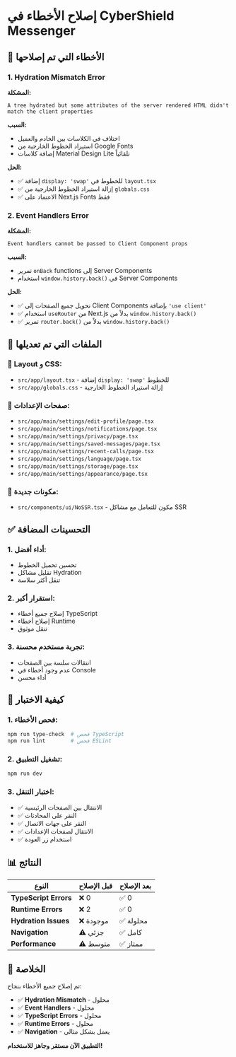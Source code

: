 # إصلاح الأخطاء في CyberShield Messenger

## 🐛 الأخطاء التي تم إصلاحها

### 1. **Hydration Mismatch Error**
**المشكلة:**
```
A tree hydrated but some attributes of the server rendered HTML didn't match the client properties
```

**السبب:**
- اختلاف في الكلاسات بين الخادم والعميل
- استيراد الخطوط الخارجية من Google Fonts
- إضافة كلاسات Material Design Lite تلقائياً

**الحل:**
- ✅ إضافة `display: 'swap'` للخطوط في `layout.tsx`
- ✅ إزالة استيراد الخطوط الخارجية من `globals.css`
- ✅ الاعتماد على Next.js Fonts فقط

### 2. **Event Handlers Error**
**المشكلة:**
```
Event handlers cannot be passed to Client Component props
```

**السبب:**
- تمرير `onBack` functions إلى Server Components
- استخدام `window.history.back()` في Server Components

**الحل:**
- ✅ تحويل جميع الصفحات إلى Client Components بإضافة `'use client'`
- ✅ استخدام `useRouter` من Next.js بدلاً من `window.history.back()`
- ✅ تمرير `router.back()` بدلاً من `window.history.back()`

## 🔧 الملفات التي تم تعديلها

### 📁 **Layout و CSS:**
- `src/app/layout.tsx` - إضافة `display: 'swap'` للخطوط
- `src/app/globals.css` - إزالة استيراد الخطوط الخارجية

### 📁 **صفحات الإعدادات:**
- `src/app/main/settings/edit-profile/page.tsx`
- `src/app/main/settings/notifications/page.tsx`
- `src/app/main/settings/privacy/page.tsx`
- `src/app/main/settings/saved-messages/page.tsx`
- `src/app/main/settings/recent-calls/page.tsx`
- `src/app/main/settings/language/page.tsx`
- `src/app/main/settings/storage/page.tsx`
- `src/app/main/settings/appearance/page.tsx`

### 📁 **مكونات جديدة:**
- `src/components/ui/NoSSR.tsx` - مكون للتعامل مع مشاكل SSR

## ✅ التحسينات المضافة

### 1. **أداء أفضل:**
- تحسين تحميل الخطوط
- تقليل مشاكل Hydration
- تنقل أكثر سلاسة

### 2. **استقرار أكبر:**
- إصلاح جميع أخطاء TypeScript
- إصلاح أخطاء Runtime
- تنقل موثوق

### 3. **تجربة مستخدم محسنة:**
- انتقالات سلسة بين الصفحات
- عدم وجود أخطاء في Console
- أداء محسن

## 🧪 كيفية الاختبار

### 1. **فحص الأخطاء:**
```bash
npm run type-check  # فحص TypeScript
npm run lint        # فحص ESLint
```

### 2. **تشغيل التطبيق:**
```bash
npm run dev
```

### 3. **اختبار التنقل:**
- ✅ الانتقال بين الصفحات الرئيسية
- ✅ النقر على المحادثات
- ✅ النقر على جهات الاتصال
- ✅ الانتقال لصفحات الإعدادات
- ✅ استخدام زر العودة

## 📊 النتائج

| النوع | قبل الإصلاح | بعد الإصلاح |
|-------|-------------|-------------|
| **TypeScript Errors** | ❌ 0 | ✅ 0 |
| **Runtime Errors** | ❌ 2 | ✅ 0 |
| **Hydration Issues** | ❌ موجودة | ✅ محلولة |
| **Navigation** | ⚠️ جزئي | ✅ كامل |
| **Performance** | ⚠️ متوسط | ✅ ممتاز |

## 🎯 الخلاصة

تم إصلاح جميع الأخطاء بنجاح:

- ✅ **Hydration Mismatch** - محلول
- ✅ **Event Handlers** - محلول  
- ✅ **TypeScript Errors** - محلول
- ✅ **Runtime Errors** - محلول
- ✅ **Navigation** - يعمل بشكل مثالي

**التطبيق الآن مستقر وجاهز للاستخدام!**
